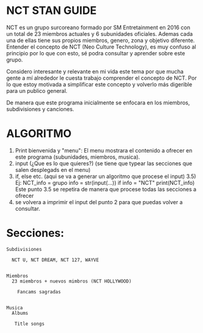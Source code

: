 # NCT STAN GUIDE
NCT es un grupo surcoreano formado por SM Entretainment  en 2016 con un total de 23 miembros actuales y  6 subunidades oficiales. Ademas cada una de ellas tiene sus propios miembros, genero, zona y objetivo diferente. Entender el concepto de NCT (Neo Culture Technology), es muy confuso al principio por lo que con esto, sé podra consultar y aprender sobre este grupo. 

Considero interesante y relevante en mi vida este tema por que mucha gente a mí alrededor le cuesta trabajo comprender el concepto de NCT. Por lo que estoy motivada a simplificar este concepto y volverlo más digerible para un publico general. 

De manera que este programa inicialmente se enfocara en los miembros, subdivisiones y canciones.

# ALGORITMO 
1) Print bienvenida y "menu": El menu mostrara el contenido a ofrecer en este programa (subunidades, miembros, musica). 
2) input (¿Que es lo que quieres?) (se tiene que typear las secciones que salen desplegads en el menu)
3) if, else etc. (aqui se va a generar un algoritmo que procese el input)
  3.5)  Ej: 
          NCT_info = grupo
          info = str(input(...))
          if info = "NCT"
          print(NCT_info)
      Este punto 3.5 se repetira de manera que procese todas las secciones a ofrecer 
 4) se volvera a imprimir el input del punto 2 para que puedas volver a consultar.
    
   # Secciones: 
    Subdivisiones
    
      NCT U, NCT DREAM, NCT 127, WAYVE
      
      
    Miembros
      23 miembros + nuevos mimbros (NCT HOLLYWOOD)
      
        Fancams sagradas
        
        
    Musica
      Albums
      
       Title songs

